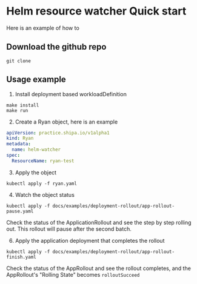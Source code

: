 # Helm resource watcher Quick start
Here is an example of how to 

## Download the github repo
```shell
git clone 
```

## Usage example
1. Install deployment based workloadDefinition
```shell
make install
make run
```

2. Create a Ryan object, here is an example 
```yaml
apiVersion: practice.shipa.io/v1alpha1
kind: Ryan
metadata:
  name: helm-watcher
spec:
  ResourceName: ryan-test
```

3. Apply the object
```shell
kubectl apply -f ryan.yaml
```

4. Watch the object status
```shell
kubectl apply -f docs/examples/deployment-rollout/app-rollout-pause.yaml
```
Check the status of the ApplicationRollout and see the step by step rolling out.
This rollout will pause after the second batch.

6. Apply the application deployment that completes the rollout
```shell
kubectl apply -f docs/examples/deployment-rollout/app-rollout-finish.yaml
```
Check the status of the AppRollout and see the rollout completes, and the
AppRollout's "Rolling State" becomes `rolloutSucceed`